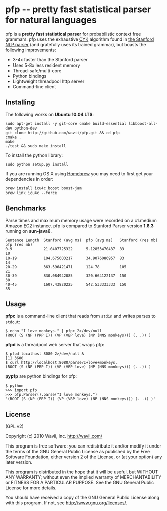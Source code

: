 pfp -- pretty fast statistical parser for natural languages
===========================================================

pfp is a **pretty fast statistical parser** for probabilistic context free grammars.  pfp uses the exhaustive [CYK](http://en.wikipedia.org/wiki/CYK_algorithm) algorithm found in [the Stanford NLP parser](http://nlp.stanford.edu/software/lex-parser.shtml) (and gratefully uses its trained grammar), but boasts the following improvements:

* 3-4x faster than the Stanford parser
* Uses 5-8x less resident memory
* Thread-safe/multi-core
* Python bindings
* Lightweight threadpool http server
* Command-line client

## Installing

The following works on **Ubuntu 10.04 LTS**:

    sudo apt-get install -y git-core cmake build-essential libboost-all-dev python-dev
    git clone http://github.com/wavii/pfp.git && cd pfp
    cmake .
    make
    ./test && sudo make install

To install the python library:

    sudo python setup.py install

If you are running OS X using [Homebrew](http://mxcl.github.com/homebrew/) you may need to first get your dependencies in order:

    brew install icu4c boost boost-jam
    brew link icu4c --force

## Benchmarks

Parse times and maximum memory usage were recorded on a c1.medium Amazon EC2 instance.  pfp is compared to Stanford Parser version **1.6.3** running on **sun-java6**.

	Sentence Length  Stanford (avg ms)  pfp (avg ms)   Stanford (res mb) pfp (res mb)
    0-9              21.0407725322      5.12853470437  83                10
    10-19            104.675603217      34.9076086957  83                14
    20-29            363.596421471      124.78         105               21
    30-39            830.084942085      320.664122137  150               30
    40-45            1607.43820225      542.533333333  150               35

## Usage

**pfpc** is a command-line client that reads from `stdin` and writes parses to `stdout`:

    $ echo "I love monkeys." | pfpc 2>/dev/null
    (ROOT (S (NP (PRP I)) (VP (VBP love) (NP (NNS monkeys))) (. .)) )

**pfpd** is a threadpool web server that wraps pfp:

    $ pfpd localhost 8080 2>/dev/null &
    [1] 3600
    $ curl http://localhost:8080/parse/I+love+monkeys.
    (ROOT (S (NP (PRP I)) (VP (VBP love) (NP (NNS monkeys))) (. .)) )

**pypfp** are python bindings for pfp:

    $ python
    >>> import pfp
    >>> pfp.Parser().parse("I love monkeys.")
    '(ROOT (S (NP (PRP I)) (VP (VBP love) (NP (NNS monkeys))) (. .)) )'

## License

(GPL v2)

Copyright (c) 2010 Wavii, Inc. <http://wavii.com/>

This program is free software: you can redistribute it and/or modify
it under the terms of the GNU General Public License as published by
the Free Software Foundation, either version 2 of the License, or
(at your option) any later version.

This program is distributed in the hope that it will be useful,
but WITHOUT ANY WARRANTY; without even the implied warranty of
MERCHANTABILITY or FITNESS FOR A PARTICULAR PURPOSE.  See the
GNU General Public License for more details.

You should have received a copy of the GNU General Public License
along with this program.  If not, see <http://www.gnu.org/licenses/>.
